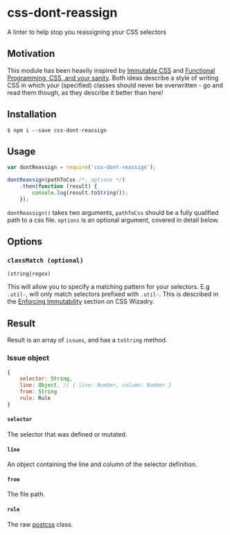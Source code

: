 # css-dont-reassign
A linter to help stop you reassigning your CSS selectors

## Motivation
This module has been heavily inspired by [Immutable CSS](http://csswizardry.com/2015/03/immutable-css/) and [Functional Programming, CSS, and your sanity](http://www.jon.gold/2015/07/functional-css/). Both ideas describe a style of writing CSS in which your (specified) classes should never be overwritten - go and read them though, as they describe it better than here!

## Installation
`$ npm i --save css-dont-reassign`

## Usage
```js
var dontReassign = require('css-dont-reassign');

dontReassign(pathToCss /*, options */)
    .then(function (result) { 
        console.log(result.toString());
    });
```

`dontReassign()` takes two arguments, `pathToCss` should be a fully qualified path to a css file. `options` is an optional argument, covered in detail below.

## Options
### `classMatch (optional)` 
`(string|regex)`

This will allow you to specify a matching pattern for your selectors. E.g `.util-`, will only match selectors prefixed with `.util-`. This is described in the [Enforcing Immutability](http://csswizardry.com/2015/03/immutable-css/#enforcing-immutability) section on CSS Wizadry.

## Result
Result is an array of `issues`, and has a `toString` method.

### Issue object
```js
{
    selector: String,
    line: Object, // { line: Number, column: Number }
    from: String
    rule: Rule
}
```
#### `selector`
The selector that was defined or mutated.

#### `line`
An object containing the line and column of the selector definition.

#### `from`
The file path.

#### `rule`
The raw [postcss](https://github.com/postcss/postcss/blob/master/docs/api.md#rule-node) class.
